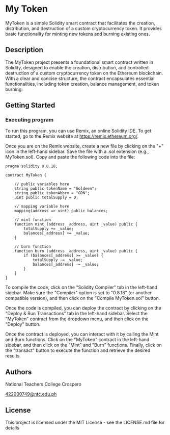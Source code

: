 # My Token

MyToken is a simple Solidity smart contract that facilitates the creation, distribution, and destruction of a custom cryptocurrency token. It provides basic functionality for minting new tokens and burning existing ones.

## Description

The MyToken project presents a foundational smart contract written in Solidity, designed to enable the creation, distribution, and controlled destruction of a custom cryptocurrency token on the Ethereum blockchain. With a clear and concise structure, the contract encapsulates essential functionalities, including token creation, balance management, and token burning.

## Getting Started

### Executing program

To run this program, you can use Remix, an online Solidity IDE. To get started, go to the Remix website at https://remix.ethereum.org/.

Once you are on the Remix website, create a new file by clicking on the "+" icon in the left-hand sidebar. Save the file with a .sol extension (e.g., MyToken.sol). Copy and paste the following code into the file:
```
pragma solidity 0.8.18;

contract MyToken {

    // public variables here
    string public tokenName = "Goldeen";
    string public tokenAbbrv = "GDN";
    uint public totalSupply = 0;

    // mapping variable here
    mapping(address => uint) public balances;

    // mint function
    function mint (address _address, uint _value) public {
        totalSupply += _value;
        balances[_address] += _value;
    }

    // burn function
    function burn (address _address, uint _value) public {
        if (balances[_address] >= _value) {
            totalSupply -= _value;
            balances[_address] -= _value;
        }
    }
}
```
To compile the code, click on the "Solidity Compiler" tab in the left-hand sidebar. Make sure the "Compiler" option is set to "0.8.18" (or another compatible version), and then click on the "Compile MyToken.sol" button.

Once the code is compiled, you can deploy the contract by clicking on the "Deploy & Run Transactions" tab in the left-hand sidebar. Select the "MyToken" contract from the dropdown menu, and then click on the "Deploy" button.

Once the contract is deployed, you can interact with it by calling the Mint and Burn functions. Click on the "MyToken" contract in the left-hand sidebar, and then click on the "Mint" and "Burn" functions. Finally, click on the "transact" button to execute the function and retrieve the desired results.

## Authors

National Teachers College Crospero

422000749@ntc.edu.ph


## License

This project is licensed under the MIT License - see the LICENSE.md file for details
